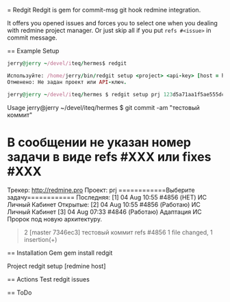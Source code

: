 = Redgit
Redgit is gem for commit-msg git hook redmine integration.

It offers you opened issues and forces you to select one when you dealing with redmine project manager. Or just skip all if you put `refs #<issue>` in commit message.

== Example
Setup

```ruby
jerry@jerry ~/devel/iteq/hermes$ redgit

Используйте: /home/jerry/bin/redgit setup <project> <api-key> [host = http://redmine.pro]
Отменено: Не задан проект или API-ключ.

jerry@jerry ~/devel/iteq/hermes $ redgit setup prj 123d5a71aa1f5ae555dca88746daa337e9a28321
```

Usage
  jerry@jerry ~/devel/iteq/hermes $ git commit -am "тестовый коммит"

  В сообщении не указан номер задачи в виде refs #XXX или fixes #XXX
  =======================================
  Трекер: http://redmine.pro  Проект: prj
  ============Выберите задачу============
  Последняя:
   [1] 04 Aug 10:55 #4856 (НЕТ)       ИС Личный Кабинет
  Открытые:
   [2] 04 Aug 10:55 #4856 (Работаю)   ИС Личный Кабинет
   [3] 04 Aug 07:33 #4846 (Работаю)   Адаптация ИС Пророк под новую архитектуру.
  > 2
  [master 7346ec3] тестовый коммит refs #4856
   1 file changed, 1 insertion(+)


== Installation
Gem
  gem install redgit

Project
  redgit setup <redmine-project> <api-key> [redmine host]

== Actions
Test
  redgit issues

== ToDo


